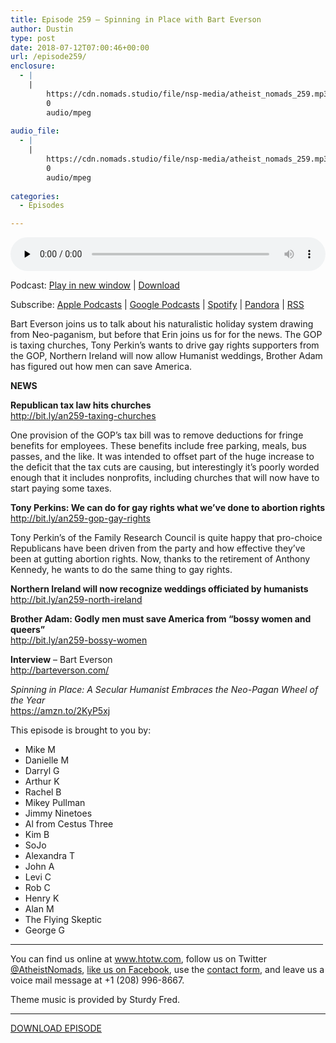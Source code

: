 ```yaml
---
title: Episode 259 – Spinning in Place with Bart Everson
author: Dustin
type: post
date: 2018-07-12T07:00:46+00:00
url: /episode259/
enclosure:
  - |
    |
        https://cdn.nomads.studio/file/nsp-media/atheist_nomads_259.mp3
        0
        audio/mpeg
        
audio_file:
  - |
    |
        https://cdn.nomads.studio/file/nsp-media/atheist_nomads_259.mp3
        0
        audio/mpeg
        
categories:
  - Episodes

---
```

<div itemscope itemtype="http://schema.org/AudioObject">
  <meta itemprop="name" content="Episode 259 &#8211; Spinning in Place with Bart Everson" />
  
  <meta itemprop="uploadDate" content="2018-07-12T01:00:46-06:00" />
  
  <meta itemprop="encodingFormat" content="audio/mpeg" />
  
  <meta itemprop="description" content="
Bart Everson joins us to talk about his naturalistic holiday system drawing from Neo-paganism, but before that Erin joins us for for the news. The GOP is taxing churches, Tony Perkin's wants to drive gay rights supporters from the GOP, Northern Irel..." />
  
  <meta itemprop="contentUrl" content="https://dts.podtrac.com/redirect.mp3/cdn.nomads.studio/file/nsp-media/atheist_nomads_259.mp3" />
  </p> 
  
  <div class="powerpress_player" id="powerpress_player_8522">
    <audio class="wp-audio-shortcode" id="audio-1781-266" preload="none" style="width: 100%;" controls="controls"><source type="audio/mpeg" src="https://dts.podtrac.com/redirect.mp3/cdn.nomads.studio/file/nsp-media/atheist_nomads_259.mp3?_=266" /><a href="https://dts.podtrac.com/redirect.mp3/cdn.nomads.studio/file/nsp-media/atheist_nomads_259.mp3">https://dts.podtrac.com/redirect.mp3/cdn.nomads.studio/file/nsp-media/atheist_nomads_259.mp3</a></audio>
  </div>
</div>

<p class="powerpress_links powerpress_links_mp3">
  Podcast: <a href="https://dts.podtrac.com/redirect.mp3/cdn.nomads.studio/file/nsp-media/atheist_nomads_259.mp3" class="powerpress_link_pinw" target="_blank" title="Play in new window" onclick="return powerpress_pinw('https://htotw.com/?powerpress_pinw=1781-podcast');" rel="nofollow">Play in new window</a> | <a href="https://dts.podtrac.com/redirect.mp3/cdn.nomads.studio/file/nsp-media/atheist_nomads_259.mp3" class="powerpress_link_d" title="Download" rel="nofollow" download="atheist_nomads_259.mp3">Download</a>
</p>

<p class="powerpress_links powerpress_subscribe_links">
  Subscribe: <a href="https://podcasts.apple.com/us/podcast/humanists-take-on-the-world/id530050098?mt=2&ls=1" class="powerpress_link_subscribe powerpress_link_subscribe_itunes" target="_blank" title="Subscribe on Apple Podcasts" rel="nofollow">Apple Podcasts</a> | <a href="https://www.google.com/podcasts?feed=aHR0cDovL2F0aGVpc3Rub21hZHMubGlic3luLmNvbS9yc3M%3D" class="powerpress_link_subscribe powerpress_link_subscribe_googleplay" target="_blank" title="Subscribe on Google Podcasts" rel="nofollow">Google Podcasts</a> | <a href="https://open.spotify.com/show/3LzK2xZGike6Tc1GEMtMbr?si=LieN9SNuTpq96smuaUsH8A" class="powerpress_link_subscribe powerpress_link_subscribe_spotify" target="_blank" title="Subscribe on Spotify" rel="nofollow">Spotify</a> | <a href="https://www.pandora.com/podcast/atheist-nomads/PC:10122?corr=62071012&part=ug" class="powerpress_link_subscribe powerpress_link_subscribe_pandora" target="_blank" title="Subscribe on Pandora" rel="nofollow">Pandora</a> | <a href="https://htotw.com/feed/podcast/" class="powerpress_link_subscribe powerpress_link_subscribe_rss" target="_blank" title="Subscribe via RSS" rel="nofollow">RSS</a>
</p>

  
Bart Everson joins us to talk about his naturalistic holiday system drawing from Neo-paganism, but before that Erin joins us for for the news. The GOP is taxing churches, Tony Perkin&#8217;s wants to drive gay rights supporters from the GOP, Northern Ireland will now allow Humanist weddings, Brother Adam has figured out how men can save America.

**NEWS**

**Republican tax law hits churches**  
<a href="http://bit.ly/an259-taxing-churches" target="_blank" rel="noopener">http://bit.ly/an259-taxing-churches</a>

One provision of the GOP&#8217;s tax bill was to remove deductions for fringe benefits for employees. These benefits include free parking, meals, bus passes, and the like. It was intended to offset part of the huge increase to the deficit that the tax cuts are causing, but interestingly it&#8217;s poorly worded enough that it includes nonprofits, including churches that will now have to start paying some taxes.

**Tony Perkins: We can do for gay rights what we&#8217;ve done to abortion rights**  
<a href="http://bit.ly/an259-gop-gay-rights" target="_blank" rel="noopener">http://bit.ly/an259-gop-gay-rights</a>

Tony Perkin’s of the Family Research Council is quite happy that pro-choice Republicans have been driven from the party and how effective they’ve been at gutting abortion rights. Now, thanks to the retirement of Anthony Kennedy, he wants to do the same thing to gay rights.

**Northern Ireland will now recognize weddings officiated by humanists**  
<a href="http://bit.ly/an259-north-ireland" target="_blank" rel="noopener">http://bit.ly/an259-north-ireland</a>

**Brother Adam: Godly men must save America from “bossy women and queers”**  
<a href="http://bit.ly/an259-bossy-women" target="_blank" rel="noopener">http://bit.ly/an259-bossy-women</a>

**Interview** &#8211; Bart Everson  
<a href="http://barteverson.com/" target="_blank" rel="noopener">http://barteverson.com/</a>

_Spinning in Place: A Secular Humanist Embraces the Neo-Pagan Wheel of the Year_  
<a href="https://amzn.to/2KyP5xj" target="_blank" rel="noopener">https://amzn.to/2KyP5xj</a>

This episode is brought to you by:

* Mike M  
* Danielle M  
* Darryl G  
* Arthur K  
* Rachel B  
* Mikey Pullman  
* Jimmy Ninetoes  
* Al from Cestus Three  
* Kim B  
* SoJo  
* Alexandra T  
* John A  
* Levi C  
* Rob C  
* Henry K  
* Alan M  
* The Flying Skeptic  
* George G

<hr width="500" />

You can find us online at <a href="https://www.htotw.com/" target="_blank" rel="noopener">www.htotw.com</a>, follow us on Twitter <a href="https://htotw.com/twitter" target="_blank" rel="noopener">@AtheistNomads</a>, <a href="https://htotw.com/facebook" target="_blank" rel="noopener">like us on Facebook</a>, use the [contact form](https://htotw.com/contact), and leave us a voice mail message at +1 (208) 996-8667.

Theme music is provided by Sturdy Fred.

<hr width="”500”" />

[DOWNLOAD EPISODE][1]

 [1]: https://dts.podtrac.com/redirect.mp3/cdn.nomads.studio/file/nsp-media/atheist_nomads_259.mp3